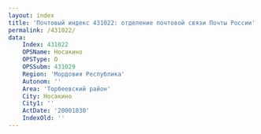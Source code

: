 ```yaml
---
layout: index
title: 'Почтовый индекс 431022: отделение почтовой связи Почты России'
permalink: /431022/
data:
    Index: 431022
    OPSName: Носакино
    OPSType: О
    OPSSubm: 431029
    Region: 'Мордовия Республика'
    Autonom: ''
    Area: 'Торбеевский район'
    City: Носакино
    City1: ''
    ActDate: '20001030'
    IndexOld: ''
---
```

